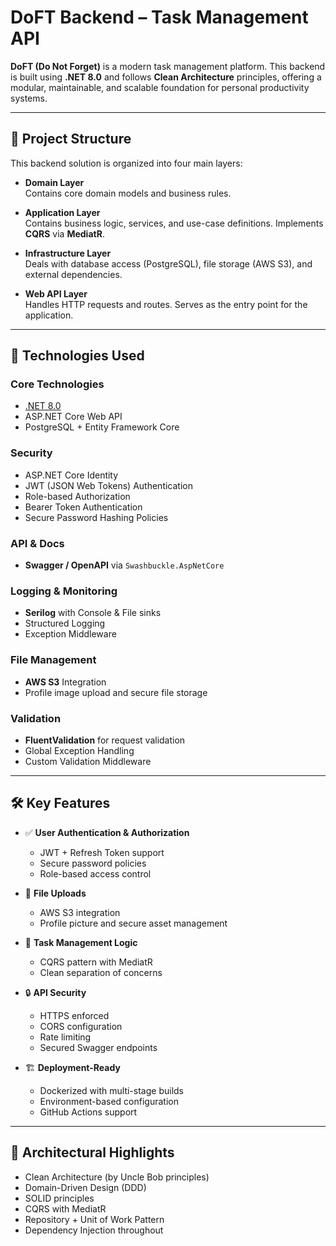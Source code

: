 # DoFT Backend – Task Management API

**DoFT (Do Not Forget)** is a modern task management platform. This backend is built using **.NET 8.0** and follows **Clean Architecture** principles, offering a modular, maintainable, and scalable foundation for personal productivity systems.

---

## 🔧 Project Structure

This backend solution is organized into four main layers:

- **Domain Layer**  
  Contains core domain models and business rules.

- **Application Layer**  
  Contains business logic, services, and use-case definitions. Implements **CQRS** via **MediatR**.

- **Infrastructure Layer**  
  Deals with database access (PostgreSQL), file storage (AWS S3), and external dependencies.

- **Web API Layer**  
  Handles HTTP requests and routes. Serves as the entry point for the application.

---

## 🚀 Technologies Used

### Core Technologies
- [.NET 8.0](https://dotnet.microsoft.com/en-us/)
- ASP.NET Core Web API
- PostgreSQL + Entity Framework Core

### Security
- ASP.NET Core Identity
- JWT (JSON Web Tokens) Authentication
- Role-based Authorization
- Bearer Token Authentication
- Secure Password Hashing Policies

### API & Docs
- **Swagger / OpenAPI** via `Swashbuckle.AspNetCore`

### Logging & Monitoring
- **Serilog** with Console & File sinks
- Structured Logging
- Exception Middleware

### File Management
- **AWS S3** Integration
- Profile image upload and secure file storage

### Validation
- **FluentValidation** for request validation
- Global Exception Handling
- Custom Validation Middleware

---

## 🛠 Key Features

- ✅ **User Authentication & Authorization**
  - JWT + Refresh Token support
  - Secure password policies
  - Role-based access control

- 📁 **File Uploads**
  - AWS S3 integration
  - Profile picture and secure asset management

- 🧰 **Task Management Logic**
  - CQRS pattern with MediatR
  - Clean separation of concerns

- 🔒 **API Security**
  - HTTPS enforced
  - CORS configuration
  - Rate limiting
  - Secured Swagger endpoints

- 🏗 **Deployment-Ready**
  - Dockerized with multi-stage builds
  - Environment-based configuration
  - GitHub Actions support

---

## 🧱 Architectural Highlights

- Clean Architecture (by Uncle Bob principles)
- Domain-Driven Design (DDD)
- SOLID principles
- CQRS with MediatR
- Repository + Unit of Work Pattern
- Dependency Injection throughout
